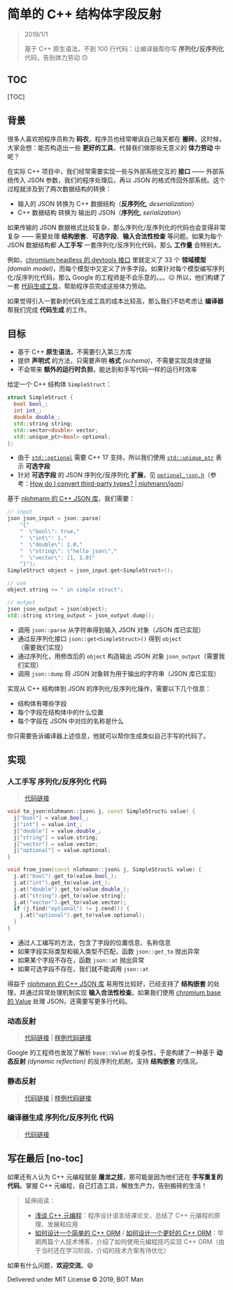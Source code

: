 ﻿# 简单的 C++ 结构体字段反射

> 2019/1/1
> 
> 基于 C++ 原生语法，不到 100 行代码：让编译器帮你写 **序列化/反序列化** 代码，告别体力劳动 🙃

## TOC

[TOC]

## 背景

很多人喜欢把程序员称为 **码农**，程序员也经常嘲讽自己每天都在 **搬砖**。这时候，大家会想：能否构造出一些 **更好的工具**，代替我们做那些无意义的 **体力劳动** 中呢？

在实际 C++ 项目中，我们经常需要实现一些与外部系统交互的 **接口** —— 外部系统传入 JSON 参数，我们的程序处理后，再以 JSON 的格式传回外部系统。这个过程就涉及到了两次数据结构的转换：

- 输入的 JSON 转换为 C++ 数据结构（**反序列化**, _deserialization_）
- C++ 数据结构 转换为 输出的 JSON（**序列化**, _serialization_）

如果传输的 JSON 数据格式比较复杂，那么序列化/反序列化的代码也会变得非常复杂 —— 需要处理 **结构嵌套**、**可选字段**、**输入合法性检查** 等问题。如果为每个 JSON 数据结构都 **人工手写** 一套序列化/反序列化代码，那么 **工作量** 会特别大。

例如，[chromium headless 的 devtools 接口](https://github.com/chromium/chromium/blob/master/headless/public/internal/headless_devtools_client_impl.h) 里就定义了 33 个 **领域模型** _(domain model)_，而每个模型中又定义了许多字段。如果针对每个模型编写序列化/反序列化代码，那么 Google 的工程师是不会乐意的。。。😑 所以，他们构建了一套 [代码生成工具](https://github.com/chromium/chromium/tree/master/components/autofill_assistant/browser/devtools)，帮助程序员完成这些体力劳动。

如果觉得引入一套新的代码生成工具的成本比较高，那么我们不妨考虑让 **编译器** 帮我们完成 **代码生成** 的工作。

## 目标

- 基于 C++ **原生语法**，不需要引入第三方库
- 提供 **声明式** 的方法，只需要声明 **格式** _(schema)_，不需要实现具体逻辑
- 不会带来 **额外的运行时负担**，能达到和手写代码一样的运行时效率

给定一个 C++ 结构体 `SimpleStruct`：

``` cpp
struct SimpleStruct {
  bool bool_;
  int int_;
  double double_;
  std::string string;
  std::vector<double> vector;
  std::unique_ptr<bool> optional;
};
```

- 由于 [`std::optional`](https://en.cppreference.com/w/cpp/utility/optional) 需要 C++ 17 支持，所以我们使用 [`std::unique_ptr`](https://en.cppreference.com/w/cpp/memory/unique_ptr) 表示 **可选字段**
- 针对 **可选字段** 的 JSON 序列化/反序列化 **扩展**，见 [`optional_json.h`](Cpp-Struct-Field-Reflection/optional_json.h)（参考：[How do I convert third-party types? | nlohmann/json](https://github.com/nlohmann/json#how-do-i-convert-third-party-types)）

基于 [nlohmann 的 C++ JSON 库](https://github.com/nlohmann/json)，我们需要：

``` cpp
// input
json json_input = json::parse(
    "{"
    "  \"bool\": true,"
    "  \"int\": 1,"
    "  \"double\": 1.0,"
    "  \"string\": \"hello json\","
    "  \"vector\": [1, 1.0]"
    "}");
SimpleStruct object = json_input.get<SimpleStruct>();

// use
object.string += " in simple struct";

// output
json json_output = json(object);
std::string string_output = json_output.dump();
```

- 调用 `json::parse` 从字符串得到输入 JSON 对象（JSON 库已实现）
- 通过反序列化接口 `json::get<SimpleStruct>()` 得到 `object`（需要我们实现）
- 通过序列化，用修改后的 `object` 构造输出 JSON 对象 `json_output`（需要我们实现）
- 调用 `json::dump` 将 JSON 对象转为用于输出的字符串（JSON 库已实现）

实现从 C++ 结构体到 JSON 的序列化/反序列化操作，需要以下几个信息：

- 结构体有哪些字段
- 每个字段在结构体中的什么位置
- 每个字段在 JSON 中对应的名称是什么

你只需要告诉编译器上述信息，他就可以帮你生成类似自己手写的代码了。

## 实现

### 人工手写 序列化/反序列化 代码

> [代码链接](Cpp-Struct-Field-Reflection/raw_json.cc)

``` cpp
void to_json(nlohmann::json& j, const SimpleStruct& value) {
  j["bool"] = value.bool_;
  j["int"] = value.int_;
  j["double"] = value.double_;
  j["string"] = value.string;
  j["vector"] = value.vector;
  j["optional"] = value.optional;
}

void from_json(const nlohmann::json& j, SimpleStruct& value) {
  j.at("bool").get_to(value.bool_);
  j.at("int").get_to(value.int_);
  j.at("double").get_to(value.double_);
  j.at("string").get_to(value.string);
  j.at("vector").get_to(value.vector);
  if (j.find("optional") != j.cend()) {
    j.at("optional").get_to(value.optional);
  }
}
```

- 通过人工编写的方法，包含了字段的位置信息、名称信息
- 如果字段实际类型和输入类型不匹配，函数 `json::get_to` 抛出异常
- 如果某个字段不存在，函数 `json::at` 抛出异常
- 如果可选字段不存在，我们就不能调用 `json::at`

得益于 [nlohmann 的 C++ JSON 库](https://github.com/nlohmann/json) 易用性比较好，已经支持了 **结构嵌套** 的处理，并通过异常处理机制实现 **输入合法性检查**。如果我们使用 [chromium base 的 Value](https://github.com/chromium/chromium/blob/master/base/values.h) 处理 JSON，还需要写更多行代码。

### 动态反射

> [代码链接](Cpp-Struct-Field-Reflection/dynamic_reflection.h) | [样例代码链接](Cpp-Struct-Field-Reflection/dynamic_iostream.cc)

Google 的工程师也发现了解析 `base::Value` 的复杂性，于是构建了一种基于 **动态反射** _(dynamic reflection)_ 的反序列化机制，支持 **结构嵌套** 的情况。

### 静态反射

> [代码链接](Cpp-Struct-Field-Reflection/static_reflection.h) | [样例代码链接](Cpp-Struct-Field-Reflection/static_iostream.cc)

### 编译器生成 序列化/反序列化 代码

> [代码链接](Cpp-Struct-Field-Reflection/reflection_json.cc)

## 写在最后 [no-toc]

如果还有人认为 C++ 元编程就是 **屠龙之技**，那可能是因为他们还在 **手写重复的代码**。掌握 C++ 元编程，自己打造工具，解放生产力，告别搬砖的生活！

> 延伸阅读：
> 
> - [浅谈 C++ 元编程](../2017/Cpp-Metaprogramming.md)：程序设计语言结课论文，总结了 C++ 元编程的原理、发展和应用
> - [如何设计一个简单的 C++ ORM](../2016/How-to-Design-a-Naive-Cpp-ORM.md) / [如何设计一个更好的 C++ ORM](../2016/How-to-Design-a-Better-Cpp-ORM.md)：早期两篇个人技术博客，介绍了如何使用元编程技巧实现 C++ ORM（由于当时还在学习阶段，介绍的技术方案有待优化）

如果有什么问题，**欢迎交流**。😄

Delivered under MIT License &copy; 2019, BOT Man
